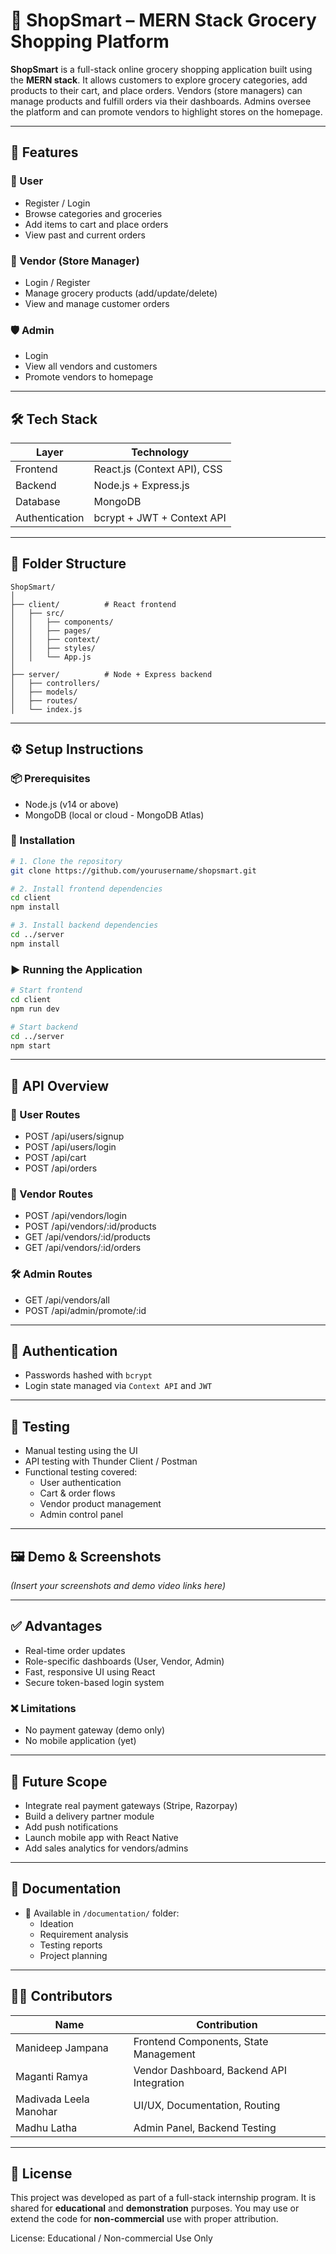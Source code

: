 
# 🛒 ShopSmart – MERN Stack Grocery Shopping Platform

**ShopSmart** is a full-stack online grocery shopping application built using the **MERN stack**. It allows customers to explore grocery categories, add products to their cart, and place orders. Vendors (store managers) can manage products and fulfill orders via their dashboards. Admins oversee the platform and can promote vendors to highlight stores on the homepage.

---

## 🚀 Features

### 👤 User
- Register / Login
- Browse categories and groceries
- Add items to cart and place orders
- View past and current orders

### 🏪 Vendor (Store Manager)
- Login / Register
- Manage grocery products (add/update/delete)
- View and manage customer orders

### 🛡️ Admin
- Login
- View all vendors and customers
- Promote vendors to homepage

---

## 🛠️ Tech Stack

| Layer          | Technology                  |
|----------------|-----------------------------|
| Frontend       | React.js (Context API), CSS |
| Backend        | Node.js + Express.js        |
| Database       | MongoDB                     |
| Authentication | bcrypt + JWT + Context API  |

---

## 📁 Folder Structure

```
ShopSmart/
│
├── client/          # React frontend
│   ├── src/
│   │   ├── components/
│   │   ├── pages/
│   │   ├── context/
│   │   ├── styles/
│   │   └── App.js
│
├── server/          # Node + Express backend
│   ├── controllers/
│   ├── models/
│   ├── routes/
│   └── index.js
```

---

## ⚙️ Setup Instructions

### 📦 Prerequisites
- Node.js (v14 or above)
- MongoDB (local or cloud - MongoDB Atlas)

### 🧩 Installation

```bash
# 1. Clone the repository
git clone https://github.com/yourusername/shopsmart.git

# 2. Install frontend dependencies
cd client
npm install

# 3. Install backend dependencies
cd ../server
npm install
```

### ▶️ Running the Application

```bash
# Start frontend
cd client
npm run dev

# Start backend
cd ../server
npm start
```

---

## 🔌 API Overview

### 🧑 User Routes
- POST /api/users/signup
- POST /api/users/login
- POST /api/cart
- POST /api/orders

### 🏪 Vendor Routes
- POST /api/vendors/login
- POST /api/vendors/:id/products
- GET /api/vendors/:id/products
- GET /api/vendors/:id/orders

### 🛠 Admin Routes
- GET /api/vendors/all
- POST /api/admin/promote/:id

---

## 🔐 Authentication

- Passwords hashed with `bcrypt`
- Login state managed via `Context API` and `JWT`

---

## 🧪 Testing

- Manual testing using the UI
- API testing with Thunder Client / Postman
- Functional testing covered:
  - User authentication
  - Cart & order flows
  - Vendor product management
  - Admin control panel

---

## 🖼 Demo & Screenshots

*(Insert your screenshots and demo video links here)*

---

## ✅ Advantages

- Real-time order updates
- Role-specific dashboards (User, Vendor, Admin)
- Fast, responsive UI using React
- Secure token-based login system

### ❌ Limitations
- No payment gateway (demo only)
- No mobile application (yet)

---

## 🌱 Future Scope

- Integrate real payment gateways (Stripe, Razorpay)
- Build a delivery partner module
- Add push notifications
- Launch mobile app with React Native
- Add sales analytics for vendors/admins

---

## 📎 Documentation

- 📂 Available in `/documentation/` folder:
  - Ideation
  - Requirement analysis
  - Testing reports
  - Project planning

---

## 👨‍💻 Contributors

| Name                     | Contribution                                |
|--------------------------|---------------------------------------------|
| Manideep Jampana         | Frontend Components, State Management       |
| Maganti Ramya            | Vendor Dashboard, Backend API Integration   |
| Madivada Leela Manohar   | UI/UX, Documentation, Routing               |
| Madhu Latha              | Admin Panel, Backend Testing                |

---

## 📂 License

This project was developed as part of a full-stack internship program. It is shared for **educational** and **demonstration** purposes. You may use or extend the code for **non-commercial** use with proper attribution.

License: Educational / Non-commercial Use Only
